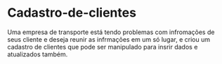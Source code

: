 # Cadastro-de-clientes
Uma empresa de transporte está tendo problemas com infromações de seus cliente e deseja reunir as infrmações em um só lugar, e criou um cadastro de clientes que pode ser manipulado para insrir dados e atualizados também.
